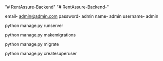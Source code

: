 "# RentAssure-Backend" 
"# RentAssure-Backend-" 


<!-- SUPERUSER -->
email- admin@admin.com
password- admin
name- admin
username- admin



python manage.py runserver

python manage.py makemigrations

python manage.py migrate

python manage.py createsuperuser

